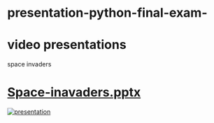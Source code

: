 # presentation-python-final-exam-
# video presentations
space invaders

# [Space-inavaders.pptx](https://github.com/Atanbaeva/presentation-python-final-exam-/files/5729407/Space-inavaders.pptx)

[![presentation](https://img.youtube.com/vi/IxDeKYk4H6Y/0.jpg)](https://www.youtube.com/watch?v=IxDeKYk4H6Y)




